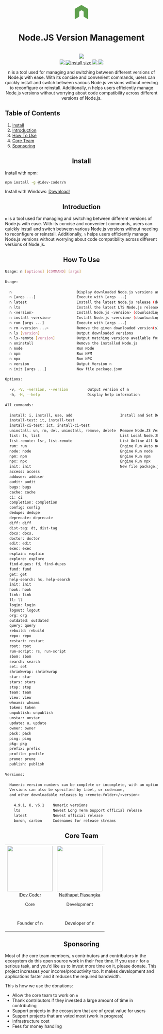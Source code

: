 <div align="center">
<a href="https://github.com/idev-coder/nodejs-version-management">
  <picture>
    <source media="(prefers-color-scheme: dark)" srcset="https://raw.githubusercontent.com/idev-coder/nodejs-version-management/main/images/logo.svg" />
    <img src="https://raw.githubusercontent.com/idev-coder/nodejs-version-management/main/images/logo.svg" height="50" alt="nvm project logo" />
  </picture>
</a>
 <br>
<h1>Node.JS Version Management</h1>
<br>

<a href="https://npmjs.com/package/@idev-coder/n">
		<img src="https://img.shields.io/npm/v/@idev-coder/n.svg">
</a> 

 <br>

<a href="https://npmcharts.com/compare/@idev-coder/n?minimal=true">
		<img src="https://img.shields.io/npm/dm/@idev-coder/n.svg">
</a> 
<a href="https://packagephobia.com/result?p=@idev-coder/n">
		<img src="https://packagephobia.com/badge?p=@idev-coder/n" alt="install size">
</a>
<a href="https://opencollective.com/nodejs-version-management#sponsors">
		<img src="https://opencollective.com/nodejs-version-management/sponsors/badge.svg">
</a>
<a href="https://github.com/idev-coder/nodejs-version-management/graphs/contributors">
		<img src="https://img.shields.io/github/contributors/idev-coder/nodejs-version-management.svg">
</a>

 <br>

 <p>
 n is a tool used for managing and switching between different versions of Node.js with ease. With its concise and convenient commands, users can quickly install and switch between various Node.js versions without needing to reconfigure or reinstall. Additionally, n helps users efficiently manage Node.js versions without worrying about code compatibility across different versions of Node.js. 
  </p>

</div>

## Table of Contents
1. [Install](#install)
2. [Introduction](#introduction)
3. [How To Use](#how-to-use)
4. [Core Team](#core-team)
5. [Sponsoring](#sponsoring)

<h2 align="center">Install</h2>
Install with npm:

```bash
npm install -g @idev-coder/n
```

Install with Windows: <a href="https://github.com/idev-coder/nodejs-version-management/releases/latest" target="_blank">Download!</a>

<h2 align="center">Introduction</h2>

`n` is a tool used for managing and switching between different versions of Node.js with ease. With its concise and convenient commands, users can quickly install and switch between various Node.js versions without needing to reconfigure or reinstall. Additionally, `n` helps users efficiently manage Node.js versions without worrying about code compatibility across different versions of Node.js. 


<h2 align="center">How To Use</h2>


```sh
Usage: n [options] [COMMAND] [args]

Usage:

  n                              Display downloaded Node.js versions and install selection
  n [args ...]                   Execute with [args ...]
  n latest                       Install the latest Node.js release (downloading if necessary)
  n lts                          Install the latest LTS Node.js release (downloading if necessary)
  n <version>                    Install Node.js <version> (downloading if necessary)
  n install <version>            Install Node.js <version> (downloading if necessary)
  n run [args ...]               Execute with [args ...]
  n rm <version ...>             Remove the given downloaded version(s)
  n ls [version]                 Output downloaded versions
  n ls-remote [version]          Output matching versions available for download
  n uninstall                    Remove the installed Node.js
  n node                         Run Node
  n npm                          Run NPM
  n npx                          Run NPX
  n version                      Output Version n
  n init [args ...]              New file package.json

Options:

  -v, -V, -version, --version         Output version of n
  -h, -H, --help                      Display help information

All commands:

  install: i, install, use, add                      Install and Set Default Version Node.JS 
  install-test: it, install-test
  install-ci-test: ict, install-ci-test
  uninstall: un, rm, del, uninstall, remove, delete  Remove Node.JS Version
  list: ls, list                                     List Local Node.JS Version
  list-remote: lsr, list-remote                      List Online All Node.JS Version
  run: run                                           Engine Run Auto node, npm, npx
  node: node                                         Engine Run node
  npm: npm                                           Engine Run npm
  npx: npx                                           Engine Run npx
  init: init                                         New file package.json
  access: access
  adduser: adduser
  audit: audit
  bugs: bugs
  cache: cache
  ci: ci
  completion: completion
  config: config
  dedupe: dedupe
  deprecate: deprecate
  diff: diff
  dist-tag: dt, dist-tag
  docs: docs,
  doctor: doctor
  edit: edit
  exec: exec
  explain: explain
  explore: explore
  find-dupes: fd, find-dupes
  fund: fund
  get: get
  help-search: hs, help-search
  init: init
  hook: hook
  link: link
  ll: ll
  login: login
  logout: logout
  org: org
  outdated: outdated
  query: query
  rebuild: rebuild
  repo: repo
  restart: restart
  root: root
  run-script: rs, run-script
  sbom: sbom
  search: search
  set: set
  shrinkwrap: shrinkwrap
  star: star
  stars: stars
  stop: stop
  team: team
  view: view
  whoami: whoami
  token: token
  unpublish: unpublish
  unstar: unstar
  update: u, update
  owner: owner
  pack: pack
  ping: ping
  pkg: pkg
  prefix: prefix
  profile: profile
  prune: prune
  publish: publish

Versions:

  Numeric version numbers can be complete or incomplete, with an optional leading 'v'.
  Versions can also be specified by label, or codename,
  and other downloadable releases by <remote-folder>/<version>

    4.9.1, 8, v6.1    Numeric versions
    lts               Newest Long Term Support official release
    latest            Newest official release
    boron, carbon     Codenames for release streams
```

<h2 align="center">Core Team</h2>

<table align="center">
  <tbody>
    <tr>
      <td align="center" valign="top">
        <img width="150" height="150" src="https://github.com/idev-coder.png?s=150">
        <br>
        <a href="https://github.com/idev-coder">IDev Coder</a>
        <p>Core</p>
        <br>
        <p>Founder of n</p>
      </td>
      <td align="center" valign="top">
        <img width="150" height="150" src="https://github.com/n-devs.png?s=150">
        <br>
        <a href="https://github.com/n-devs">Natthapat Piasangka</a>
        <p>Development</p>
        <br>
        <p>Developer of n</p>
      </td>
     </tr>
  </tbody>
</table>

<h2 align="center">Sponsoring</h2>

Most of the core team members, `n` contributors and contributors in the ecosystem do this open source work in their free time. If you use `n` for a serious task, and you'd like us to invest more time on it, please donate. This project increases your income/productivity too. It makes development and applications faster and it reduces the required bandwidth.

This is how we use the donations:

- Allow the core team to work on `n`
- Thank contributors if they invested a large amount of time in contributing
- Support projects in the ecosystem that are of great value for users
- Support projects that are voted most (work in progress)
- Infrastructure cost
- Fees for money handling